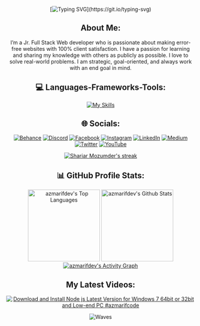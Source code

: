 <div align="center">

[![Typing SVG](https://readme-typing-svg.herokuapp.com?font=Righteous&size=30&duration=4000&pause=1000&center=true&vCenter=true&width=400&height=70&lines=Hi+there%2C+I'm+A.Z.M.+Arif.;A+JavaScript+enthusiast.)](https://git.io/typing-svg)

## About Me:

I’m a Jr. Full Stack Web developer who is passionate about making error-free websites with 100% client satisfaction. I have a passion for learning and sharing my knowledge with others as publicly as possible. I love to solve real-world problems. I am strategic, goal-oriented, and always work with an end goal in mind.


## 💻 Languages-Frameworks-Tools:

<p align="center">
  
[![My Skills](https://skillicons.dev/icons?i=js,ts,nodejs,expressjs,mongodb,mysql,php,py,wordpress,nextjs,nestjs,react,svelte,redux,graphql,prisma,postgres,jest,html,css,sass,tailwind,mui,bootstrap,windicss,threejs,git,github,netlify,vercel,firebase,heroku,aws,nginx,figma,linux,docker,postman,vite,bash&perline=10)](https://skillicons.dev)

</p>

## 🌐 Socials:

[![Behance](https://img.shields.io/badge/Behance-1769ff?logo=behance&logoColor=white)](https://behance.net/azmarifdev) [![Discord](https://img.shields.io/badge/Discord-%237289DA.svg?logo=discord&logoColor=white)](https://discord.gg/PM8SWkRBBn) [![Facebook](https://img.shields.io/badge/Facebook-%231877F2.svg?logo=Facebook&logoColor=white)](https://facebook.com/azmarifdev) [![Instagram](https://img.shields.io/badge/Instagram-%23E4405F.svg?logo=Instagram&logoColor=white)](https://instagram.com/azmarifdev) [![LinkedIn](https://img.shields.io/badge/LinkedIn-%230077B5.svg?logo=linkedin&logoColor=white)](https://linkedin.com/in/azmarifdev) [![Medium](https://img.shields.io/badge/Medium-12100E?logo=medium&logoColor=white)](https://medium.com/@azmarifdev) [![Twitter](https://img.shields.io/badge/Twitter-%231DA1F2.svg?logo=Twitter&logoColor=white)](https://twitter.com/azmarifdev) [![YouTube](https://img.shields.io/badge/YouTube-%23FF0000.svg?logo=YouTube&logoColor=white)](https://youtube.com/@azmarifdev)


<a href="https://github.com/azmarifdev/github-readme-streak-stats">
      <img title="🔥 Get streak stats for your profile at git.io/streak-stats" alt="Shariar Mozumder's streak" src="https://streak-stats.demolab.com/?user=azmarifdev&theme=monokai-metallian&hide_border=true"/>
    </a>



## 📊 GitHub Profile Stats:

  <a href="https://github.com/azmarifdev/github-readme-stats"><img alt="azmarifdev's Top Languages" src="https://denvercoder1-github-readme-stats.vercel.app/api/top-langs/?username=azmarifdev&langs_count=8&layout=compact&theme=react&hide_border=true&bg_color=1F222E&title_color=F85D7F&icon_color=F8D866&hide=Jupyter%20Notebook,Roff" height="192px"/></a>
  <a href="https://github.com/azmarifdev/github-readme-stats"><img alt="azmarifdev's Github Stats" src="https://denvercoder1-github-readme-stats.vercel.app/api/?username=azmarifdev&show_icons=true&include_all_commits=true&count_private=true&theme=react&hide_border=true&bg_color=1F222E&title_color=F85D7F&icon_color=F8D866" height="192px"/>
  </a>
  <br/>
<a href="https://github.com/azmarifdev/github-readme-activity-graph"><img alt="azmarifdev's Activity Graph" src="https://github-readme-activity-graph.vercel.app/graph/?username=azmarifdev&bg_color=1F222E&color=F8D866&line=F85D7F&point=FFFFFF&hide_border=true" /></a>

## My Latest Videos:

<!-- BEGIN YOUTUBE-CARDS -->
[![Download and Install Node js Latest Version for Windows 7 64bit or 32bit and Low-end PC #azmarifcode](https://ytcards.demolab.com/?id=gSrnYSvOICY&title=Download+and+Install+Node+js+Latest+Version+for+Windows+7+64bit+or+32bit+and+Low-end+PC+%23azmarifcode&lang=en&timestamp=1659181123&background_color=%230d1117&title_color=%23ffffff&stats_color=%23dedede&max_title_lines=1&width=250&border_radius=5&duration=271 "Download and Install Node js Latest Version for Windows 7 64bit or 32bit and Low-end PC #azmarifcode")](https://www.youtube.com/watch?v=gSrnYSvOICY)
<!-- END YOUTUBE-CARDS -->

![Waves](https://raw.githubusercontent.com/shakilahmedatik/shakilahmedatik/36f6082eed9388f5965d96f2fbc917a2cb888c89/wave.svg)

</div>
